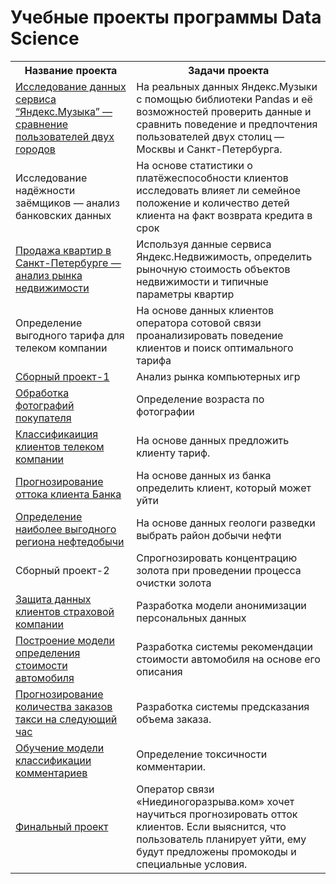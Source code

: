 # Учебные проекты программы Data Science

<table>
<tr>
  <th>Название проекта</th>
  <th>Задачи проекта</th>
</tr> 
<tr>
  <td><a href = 
"https://github.com/GreyGreyWolf/Yandex_Practicum_Data_Science/blob/master/project_0_music_of_big_cities.ipynb">Исследование данных 
сервиса “Яндекс.Музыка” — сравнение пользователей двух городов</a></td>
  <td>На реальных данных Яндекс.Музыки c помощью библиотеки Pandas и её возможностей проверить данные и сравнить поведение и предпочтения 
пользователей двух столиц — Москвы и Санкт-Петербурга.</td>
</tr>
<tr>
  <td><a href  = https://github.com/GreyGreyWolf/Yandex_Practicum_Data_Science/blob/master/project_1_data_preprocessing.ipynb"></a>Исследование 
надёжности заёмщиков — анализ банковских данных</td>
  <td>
На основе статистики о платёжеспособности клиентов исследовать влияет ли семейное положение и количество детей клиента на факт возврата 
кредита в срок</td>
</tr>
<tr>
  <td><a href 
="https://github.com/GreyGreyWolf/Yandex_Practicum_Data_Science/blob/master/project_2_Research_for_the_sale_of_apartments.ipynb">Продажа 
квартир в Санкт-Петербурге — анализ рынка недвижимости</a></td>
  <td>Используя данные сервиса Яндекс.Недвижимость, определить рыночную стоимость объектов недвижимости и типичные параметры квартир</td>
</tr>
<tr>
  <td><a href = "https://github.com/GreyGreyWolf/Yandex_Practicum_Data_Science/blob/master/project_3_determination_of_the_prospective_tariff.ipynb"></a>Определение 
выгодного тарифа для телеком компании</td>
  <td>На основе данных клиентов оператора сотовой связи проанализировать поведение клиентов и поиск оптимального тарифа</td>
</tr>
<tr>
  <td><a href ="https://github.com/GreyGreyWolf/Yandex_Practicum_Data_Science/blob/master/project_4_prefabricated_project_1.ipynb">Сборный 
проект-1</a></td>
  <td>Анализ рынка компьютерных игр</td>
</tr>
<tr>
  <td><a href 
="https://github.com/GreyGreyWolf/Yandex_Practicum_Data_Science/blob/master/project_13_determining_the_age_of_buyers.ipynb">Обработка 
фотографий покупателя</a></td>
  <td>Определение возраста по фотографии</td>
</tr>
<tr>
  <td><a href 
="https://github.com/GreyGreyWolf/Yandex_Practicum_Data_Science/blob/master/project_5_recommendation_of_tariffs.ipynb">Классификаиция 
клиентов телеком компании</a></td>
  <td>
На основе данных предложить клиенту тариф.</td>
</tr>
<tr>
  <td><a href ="https://github.com/GreyGreyWolf/Yandex_Practicum_Data_Science/blob/master/project_6_customer_outflow.ipynb">Прогнозирование 
оттока клиента Банка</a></td>
  <td>
На основе данных из банка определить клиент, который может уйти</td>
</tr>
<tr>
  <td><a href 
="https://github.com/GreyGreyWolf/Yandex_Practicum_Data_Science/blob/master/project_7_choosing_the_location_for_the_well.ipynb">Определение 
наиболее выгодного региона нефтедобычи</a></td>
  <td>На основе данных геологи разведки выбрать район добычи нефти</td>
</tr>
<tr>
  <td><a href ="https://github.com/GreyGreyWolf/Yandex_Practicum_Data_Science/blob/master/project_8_prefabricated_project_2.ipynb"></a>Сборный 
проект-2</td>
  <td>
Спрогнозировать концентрацию золота при проведении процесса очистки золота</td>
</tr>
<tr>
  <td><a href 
="https://github.com/GreyGreyWolf/Yandex_Practicum_Data_Science/blob/master/project_9_protection_of_personal_data_of_clients.ipynb">Защита 
данных клиентов страховой компании</a></td>
  <td>Разработка модели анонимизации персональных данных</td>
</tr>
<tr>
  <td><a href 
="https://github.com/GreyGreyWolf/Yandex_Practicum_Data_Science/blob/master/project_10_determining_the_cost_of_cars.ipynb">Построение 
модели определения стоимости автомобиля</a></td>
  <td>Разработка системы рекомендации стоимости автомобиля на основе его описания</td>
</tr>
<tr>
  <td><a href 
="https://github.com/GreyGreyWolf/Yandex_Practicum_Data_Science/blob/master/project_11_forecasting_taxi_orders.ipynb">Прогнозирование 
количества заказов такси на следующий час</a></td>
  <td>
Разработка системы предсказания объема заказа.</td>
</tr>
<tr>
  <td><a href ="https://github.com/GreyGreyWolf/Yandex_Practicum_Data_Science/blob/master/project_12_project_for_Wikishop.ipynb">Обучение модели 
классификации комментариев</a></td>
  <td>
Определение токсичности комментарии.
</td>
</tr>
<tr>
  <td><a href ="https://github.com/GreyGreyWolf/Yandex_Practicum_Data_Science/blob/master/project_14_final_project.ipynb">Финальный 
проект</a></td>
  <td>Оператор связи «Ниединогоразрыва.ком» хочет научиться прогнозировать отток клиентов. Если выяснится, что пользователь планирует уйти, 
ему будут предложены промокоды и специальные условия.</td>
</tr>
</table>
